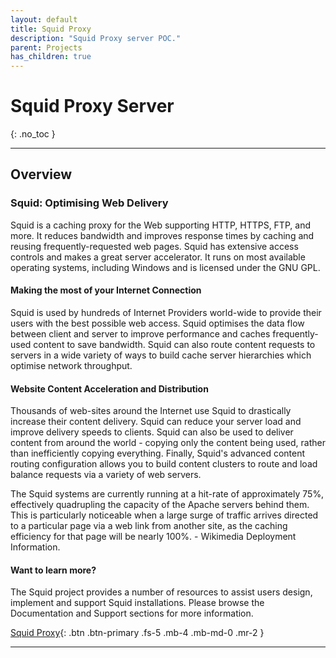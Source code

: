 ```yaml
---
layout: default
title: Squid Proxy
description: "Squid Proxy server POC."
parent: Projects
has_children: true
---
```



# Squid Proxy Server
{: .no_toc }

---
## Overview

### Squid: Optimising Web Delivery
Squid is a caching proxy for the Web supporting HTTP, HTTPS, FTP, and more. It reduces bandwidth and improves response times by caching and reusing frequently-requested web pages. Squid has extensive access controls and makes a great server accelerator. It runs on most available operating systems, including Windows and is licensed under the GNU GPL.

#### Making the most of your Internet Connection
Squid is used by hundreds of Internet Providers world-wide to provide their users with the best possible web access. Squid optimises the data flow between client and server to improve performance and caches frequently-used content to save bandwidth. Squid can also route content requests to servers in a wide variety of ways to build cache server hierarchies which optimise network throughput.

#### Website Content Acceleration and Distribution
Thousands of web-sites around the Internet use Squid to drastically increase their content delivery. Squid can reduce your server load and improve delivery speeds to clients. Squid can also be used to deliver content from around the world - copying only the content being used, rather than inefficiently copying everything. Finally, Squid's advanced content routing configuration allows you to build content clusters to route and load balance requests via a variety of web servers.

The Squid systems are currently running at a hit-rate of approximately 75%, effectively quadrupling the capacity of the Apache servers behind them. This is particularly noticeable when a large surge of traffic arrives directed to a particular page via a web link from another site, as the caching efficiency for that page will be nearly 100%.  - Wikimedia Deployment Information.

#### Want to learn more?
The Squid project provides a number of resources to assist users design, implement and support Squid installations. Please browse the Documentation and Support sections for more information.

[Squid Proxy](http://www.squid-cache.org){: .btn .btn-primary .fs-5 .mb-4 .mb-md-0 .mr-2 } 

---